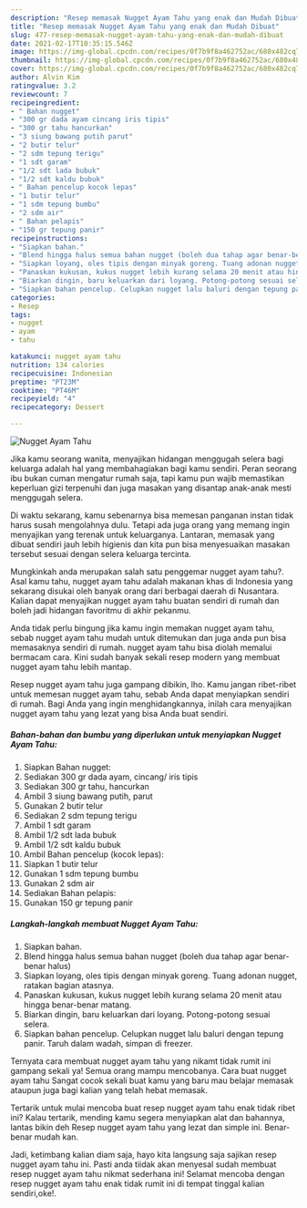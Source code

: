```yaml
---
description: "Resep memasak Nugget Ayam Tahu yang enak dan Mudah Dibuat"
title: "Resep memasak Nugget Ayam Tahu yang enak dan Mudah Dibuat"
slug: 477-resep-memasak-nugget-ayam-tahu-yang-enak-dan-mudah-dibuat
date: 2021-02-17T10:35:15.546Z
image: https://img-global.cpcdn.com/recipes/0f7b9f8a462752ac/680x482cq70/nugget-ayam-tahu-foto-resep-utama.jpg
thumbnail: https://img-global.cpcdn.com/recipes/0f7b9f8a462752ac/680x482cq70/nugget-ayam-tahu-foto-resep-utama.jpg
cover: https://img-global.cpcdn.com/recipes/0f7b9f8a462752ac/680x482cq70/nugget-ayam-tahu-foto-resep-utama.jpg
author: Alvin Kim
ratingvalue: 3.2
reviewcount: 7
recipeingredient:
- " Bahan nugget"
- "300 gr dada ayam cincang iris tipis"
- "300 gr tahu hancurkan"
- "3 siung bawang putih parut"
- "2 butir telur"
- "2 sdm tepung terigu"
- "1 sdt garam"
- "1/2 sdt lada bubuk"
- "1/2 sdt kaldu bubuk"
- " Bahan pencelup kocok lepas"
- "1 butir telur"
- "1 sdm tepung bumbu"
- "2 sdm air"
- " Bahan pelapis"
- "150 gr tepung panir"
recipeinstructions:
- "Siapkan bahan."
- "Blend hingga halus semua bahan nugget (boleh dua tahap agar benar-benar halus)"
- "Siapkan loyang, oles tipis dengan minyak goreng. Tuang adonan nugget, ratakan bagian atasnya."
- "Panaskan kukusan, kukus nugget lebih kurang selama 20 menit atau hingga benar-benar matang."
- "Biarkan dingin, baru keluarkan dari loyang. Potong-potong sesuai selera."
- "Siapkan bahan pencelup. Celupkan nugget lalu baluri dengan tepung panir. Taruh dalam wadah, simpan di freezer."
categories:
- Resep
tags:
- nugget
- ayam
- tahu

katakunci: nugget ayam tahu 
nutrition: 134 calories
recipecuisine: Indonesian
preptime: "PT23M"
cooktime: "PT46M"
recipeyield: "4"
recipecategory: Dessert

---
```



![Nugget Ayam Tahu](https://img-global.cpcdn.com/recipes/0f7b9f8a462752ac/680x482cq70/nugget-ayam-tahu-foto-resep-utama.jpg)

Jika kamu seorang wanita, menyajikan hidangan menggugah selera bagi keluarga adalah hal yang membahagiakan bagi kamu sendiri. Peran seorang ibu bukan cuman mengatur rumah saja, tapi kamu pun wajib memastikan keperluan gizi terpenuhi dan juga masakan yang disantap anak-anak mesti menggugah selera.

Di waktu  sekarang, kamu sebenarnya bisa memesan panganan instan tidak harus susah mengolahnya dulu. Tetapi ada juga orang yang memang ingin menyajikan yang terenak untuk keluarganya. Lantaran, memasak yang dibuat sendiri jauh lebih higienis dan kita pun bisa menyesuaikan masakan tersebut sesuai dengan selera keluarga tercinta. 



Mungkinkah anda merupakan salah satu penggemar nugget ayam tahu?. Asal kamu tahu, nugget ayam tahu adalah makanan khas di Indonesia yang sekarang disukai oleh banyak orang dari berbagai daerah di Nusantara. Kalian dapat menyajikan nugget ayam tahu buatan sendiri di rumah dan boleh jadi hidangan favoritmu di akhir pekanmu.

Anda tidak perlu bingung jika kamu ingin memakan nugget ayam tahu, sebab nugget ayam tahu mudah untuk ditemukan dan juga anda pun bisa memasaknya sendiri di rumah. nugget ayam tahu bisa diolah memalui bermacam cara. Kini sudah banyak sekali resep modern yang membuat nugget ayam tahu lebih mantap.

Resep nugget ayam tahu juga gampang dibikin, lho. Kamu jangan ribet-ribet untuk memesan nugget ayam tahu, sebab Anda dapat menyiapkan sendiri di rumah. Bagi Anda yang ingin menghidangkannya, inilah cara menyajikan nugget ayam tahu yang lezat yang bisa Anda buat sendiri.

<!--inarticleads1-->

##### Bahan-bahan dan bumbu yang diperlukan untuk menyiapkan Nugget Ayam Tahu:

1. Siapkan  Bahan nugget:
1. Sediakan 300 gr dada ayam, cincang/ iris tipis
1. Sediakan 300 gr tahu, hancurkan
1. Ambil 3 siung bawang putih, parut
1. Gunakan 2 butir telur
1. Sediakan 2 sdm tepung terigu
1. Ambil 1 sdt garam
1. Ambil 1/2 sdt lada bubuk
1. Ambil 1/2 sdt kaldu bubuk
1. Ambil  Bahan pencelup (kocok lepas):
1. Siapkan 1 butir telur
1. Gunakan 1 sdm tepung bumbu
1. Gunakan 2 sdm air
1. Sediakan  Bahan pelapis:
1. Gunakan 150 gr tepung panir




<!--inarticleads2-->

##### Langkah-langkah membuat Nugget Ayam Tahu:

1. Siapkan bahan.
1. Blend hingga halus semua bahan nugget (boleh dua tahap agar benar-benar halus)
1. Siapkan loyang, oles tipis dengan minyak goreng. Tuang adonan nugget, ratakan bagian atasnya.
1. Panaskan kukusan, kukus nugget lebih kurang selama 20 menit atau hingga benar-benar matang.
1. Biarkan dingin, baru keluarkan dari loyang. Potong-potong sesuai selera.
1. Siapkan bahan pencelup. Celupkan nugget lalu baluri dengan tepung panir. Taruh dalam wadah, simpan di freezer.




Ternyata cara membuat nugget ayam tahu yang nikamt tidak rumit ini gampang sekali ya! Semua orang mampu mencobanya. Cara buat nugget ayam tahu Sangat cocok sekali buat kamu yang baru mau belajar memasak ataupun juga bagi kalian yang telah hebat memasak.

Tertarik untuk mulai mencoba buat resep nugget ayam tahu enak tidak ribet ini? Kalau tertarik, mending kamu segera menyiapkan alat dan bahannya, lantas bikin deh Resep nugget ayam tahu yang lezat dan simple ini. Benar-benar mudah kan. 

Jadi, ketimbang kalian diam saja, hayo kita langsung saja sajikan resep nugget ayam tahu ini. Pasti anda tiidak akan menyesal sudah membuat resep nugget ayam tahu nikmat sederhana ini! Selamat mencoba dengan resep nugget ayam tahu enak tidak rumit ini di tempat tinggal kalian sendiri,oke!.

